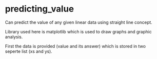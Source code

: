 # predicting_value
Can predict the value of any given linear data using straight line concept. 

Library used here is matplotlib which is used to draw graphs and graphic analysis.

First the data is provided (value and its answer) which is stored in two seperte list (xs and ys).
